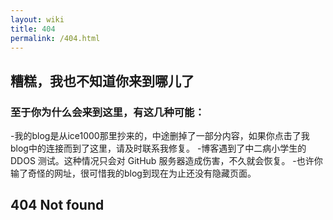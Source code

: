 ```yaml
---
layout: wiki
title: 404
permalink: /404.html
---
```


## 糟糕，我也不知道你来到哪儿了
### 至于你为什么会来到这里，有这几种可能：
-我的blog是从ice1000那里抄来的，中途删掉了一部分内容，如果你点击了我blog中的连接而到了这里，请及时联系我修复。
-博客遇到了中二病小学生的 DDOS 测试。这种情况只会对 GitHub 服务器造成伤害，不久就会恢复。
-也许你输了奇怪的网址，很可惜我的blog到现在为止还没有隐藏页面。

## 404 Not found